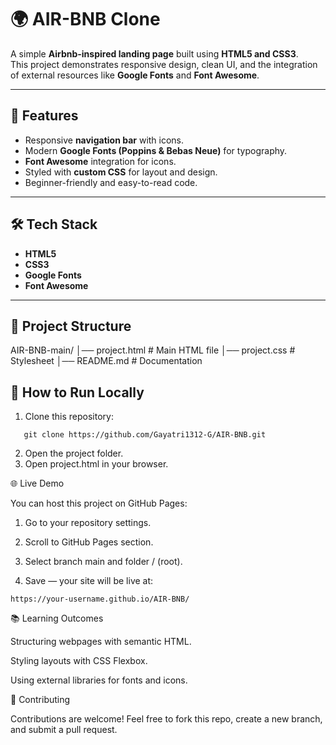 # 🌍 AIR-BNB Clone

A simple **Airbnb-inspired landing page** built using **HTML5 and CSS3**.  
This project demonstrates responsive design, clean UI, and the integration of external resources like **Google Fonts** and **Font Awesome**.

---

## 🚀 Features
- Responsive **navigation bar** with icons.
- Modern **Google Fonts (Poppins & Bebas Neue)** for typography.
- **Font Awesome** integration for icons.
- Styled with **custom CSS** for layout and design.
- Beginner-friendly and easy-to-read code.

---

## 🛠️ Tech Stack
- **HTML5**
- **CSS3**
- **Google Fonts**
- **Font Awesome**

---

## 📂 Project Structure
AIR-BNB-main/
│── project.html # Main HTML file
│── project.css # Stylesheet
│── README.md # Documentation



## 🔧 How to Run Locally
1. Clone this repository:
   
```
   git clone https://github.com/Gayatri1312-G/AIR-BNB.git
```
2. Open the project folder.
3. Open project.html in your browser. 

 

🌐 Live Demo

You can host this project on GitHub Pages:

1. Go to your repository settings.

2. Scroll to GitHub Pages section.

3. Select branch main and folder / (root).

4. Save — your site will be live at:
```
https://your-username.github.io/AIR-BNB/
```
 

📚 Learning Outcomes

   Structuring webpages with semantic HTML.

   Styling layouts with CSS Flexbox.

   Using external libraries for fonts and icons.

🤝 Contributing

Contributions are welcome!
Feel free to fork this repo, create a new branch, and submit a pull request.


